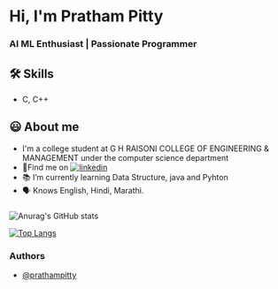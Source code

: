 
# Hi, I'm Pratham Pitty

  
### AI ML Enthusiast | Passionate Programmer


## 🛠 Skills
- C, C++

  
## 😃 About me 

 - I'm a college student at G H RAISONI COLLEGE OF ENGINEERING & MANAGEMENT under the computer science department
 - 🍳Find me on [![linkedin](https://img.shields.io/badge/linkedin-0A66C2?style=for-the-badge&logo=linkedin&logoColor=white)](https://www.linkedin.com/in/pratham-pitty-6636b2208/)
 - 📚 I’m currently learning Data Structure, java and Pyhton
 - 🗣 Knows English, Hindi, Marathi.

  
### 




![Anurag's GitHub stats](https://github-readme-stats.vercel.app/api?username=prathampitty&show_icons=true&theme=radical)

[![Top Langs](https://github-readme-stats.vercel.app/api/top-langs/?username=prathampitty&layout=compact)](https://github.com/PrathamPitty/github-readme-stats)
### Authors

- [@prathampitty](https://www.github.com/prathampitty)

  
